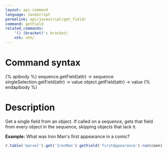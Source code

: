 ```yaml
---
layout: api-command
language: JavaScript
permalink: api/javascript/get_field/
command: getField
related_commands:
    '() (bracket)': bracket/
    nth: nth/
---
```


# Command syntax #

{% apibody %}
sequence.getField(attr) &rarr; sequence
singleSelection.getField(attr) &rarr; value
object.getField(attr) &rarr; value
{% endapibody %}

# Description #

Get a single field from an object. If called on a sequence, gets that field from every
object in the sequence, skipping objects that lack it.

__Example:__ What was Iron Man's first appearance in a comic?

```js
r.table('marvel').get('IronMan').getField('firstAppearance').run(conn)
```
